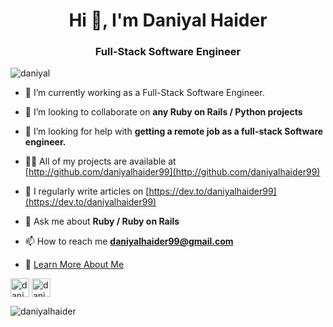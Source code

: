 <h1 align="center">Hi 👋, I'm Daniyal Haider</h1>
<h3 align="center">Full-Stack Software Engineer</h3>

<p align="left"> <img src="https://komarev.com/ghpvc/?username=daniyalhaider99" alt="daniyal" /> </p>

- 🔭 I’m currently working as a Full-Stack Software Engineer.

- 👯 I’m looking to collaborate on **any Ruby on Rails / Python projects**

- 🤝 I’m looking for help with **getting a remote job as a full-stack Software engineer.**

- 👨‍💻 All of my projects are available at [http://github.com/daniyalhaider99](http://github.com/daniyalhaider99)

- 📝 I regularly write articles on [https://dev.to/daniyalhaider99](https://dev.to/daniyalhaider99)

- 💬 Ask me about **Ruby / Ruby on Rails**

- 📫 How to reach me **daniyalhaider99@gmail.com**

- 💼 [Learn More About Me](https://daniyalhaider.space)


<p>
  <a href="https://dev.to/daniyalhaider99" target="blank"><img align="center" src="https://cdn.jsdelivr.net/npm/simple-icons@3.0.1/icons/dev-dot-to.svg" alt="daniyal" height="30" width="30" /></a>
  <a href="https://www.linkedin.com/in/daniyal-haider-93b88b219/" target="blank"><img align="center" src="https://cdn.jsdelivr.net/npm/simple-icons@3.0.1/icons/linkedin.svg" alt="daniyalhaider" height="30" width="30" /></a>
</p>

<p><img align="left" src="https://github-readme-stats.vercel.app/api/top-langs/?username=daniyalhaider99&layout=compact" alt="daniyalhaider" /></p>
